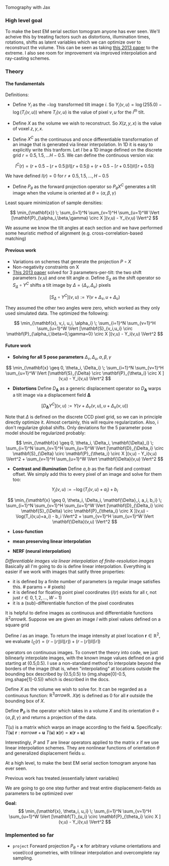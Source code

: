 Tomography with Jax 
### High level goal
To make the best EM serial section tomogram anyone has ever seen. We'll acheive this by treating factors such as distortions, illumination times, rotations, shifts as latent variables which we can optimize over to reconstruct the volume. This can be seen as taking [this 2013 paper](https://link.springer.com/chapter/10.1007/978-3-642-38886-6_46) to the extreme. I also see room for improvement via improved interpolation and ray-casting schemes.
<!-- 5 improvements
--------------
- solve for sample warping
- allow for arbitrary constrast per image
- more natural loss function
- improved interpolation strategies
- improved ray sampling strategies -->

<!-- ### Installation

### Example usage

```python
y = project(vol, orientation_params, geometry_params, ray_params)
```
 -->
### Theory
#### The fundamentals
Definitions:
- Define $Y_i$ as the $-\log$ transformed tilt image $i$. So $Y_i(v,u) = \log(255.0) - \log(T_i(v,u))$ where $T_i(v,u)$ is the value of pixel $v,u$ for the $i^{th}$ tilt.

- Define $X$ as the volume we wish to reconstruct. So $X(z,y,x)$ is the value of voxel $z,y,x$.

- Define $X^C$ as the continuous and once differentiable transformation of an image that is generated via linear interpolation. In 1D it is easy to explicitly write this tranform. Let $I$ be a 1D image defined on the discrete grid $r=0.5,1.5,...H-0.5$. We can define the continuous version via:

$$ I^C(r) = (r+0.5-\lfloor r+0.5\rfloor) I(\lfloor r+0.5\rfloor) + (r+0.5-\lceil r+0.5\rceil) I(\lceil r+0.5\rceil) $$

We have defined $I(r)=0$ for $r \neq 0.5,1.5,...,H-0.5$

- Define $P_{\theta}$ as the forward projection operator so $P_{\theta} X^C$ generates a tilt image when the volume is oriented at $\theta=\langle \alpha,\beta,\gamma\rangle$ 

Least square minimization of sample densities:

$$ \min_{\mathbf{x}} \; \sum_{i=1}^N \sum_{v=1}^H \sum_{u=1}^W  \Vert [\mathbf{P}_{\alpha_i,\beta,\gamma} \circ X ](v,u) - Y_i(v,u)  \Vert^2 $$

We assume we know the tilt angles at each section and we have performed some heuristic method of alignment (e.g. cross-correlation-based matching)

#### Previous work 
- Variations on schemes that generate the projection $P \circ X$
- Non-negativity constraints on X
- [This 2013 paper](https://link.springer.com/chapter/10.1007/978-3-642-38886-6_46) solved for 3 parameters-per-tilt: the two shift parameters (v,u) and one tilt angle $\alpha$. Define $S_{\Delta}$ as the shift operator so $S_{\Delta} \circ Y^C$ shifts a tilt image by $\Delta=\langle \Delta_v,\Delta_u\rangle$ pixels

$$ [S_{\Delta} \circ Y^C](v,u) := Y(v+\Delta_v,u+\Delta_u)$$

They assumed the other two angles were zero, which worked as they only used simulated data. The optimized the following: 

$$ \min_{\mathbf{x}, v_i, u_i, \alpha_i} \; \sum_{i=1}^N \sum_{v=1}^H \sum_{u=1}^W  \Vert [\mathbf{S}_{v_i,u_i} \circ \mathbf{P}_{\alpha_i,\beta=0,\gamma=0} \circ X ](v,u) - Y_i(v,u)  \Vert^2 $$

#### Future work
- **Solving for all 5 pose parameters** $\Delta_v,\Delta_u,\alpha,\beta,\gamma$

$$ \min_{\mathbf{x} \geq 0, \theta_i, \Delta_i} \; \sum_{i=1}^N \sum_{v=1}^H \sum_{u=1}^W  \Vert [\mathbf{S}_{\Delta} \circ \mathbf{P}_{\theta_i} \circ X ](v,u) - Y_i(v,u)  \Vert^2 $$

- **Distortions** Define $D_{\mathbf{\Delta}}$ as a generic displacement operator so $D_{\mathbf{\Delta}}$ warps a tilt image via a displacement field $\mathbf{\Delta}$

$$ [D_{\mathbf{\Delta}} Y^C](v,u) := Y(v+\Delta_v(v,u),u+\Delta_u(v,u))$$

Note that $\Delta$ is defined on the discrete CCD pixel grid, so we can in principle directly optimize it. Almost certainly, this will require regularization. Also, i don't regularize global shifts. Only deviations for the 5 parameter pose model should be regularized probably:

$$ \min_{\mathbf{x} \geq 0, \theta_i, \Delta_i, \mathbf{\Delta}_i} \; \sum_{i=1}^N \sum_{v=1}^H \sum_{u=1}^W  \Vert [\mathbf{D}_{\Delta_i} \circ \mathbf{S}_{\Delta} \circ \mathbf{P}_{\theta_i} \circ X ](v,u) - Y_i(v,u)  \Vert^2 + \sum_{v=1}^H \sum_{u=1}^W \Vert \mathbf{\Delta}(v,u) \Vert^2 $$

- **Contrast and illumination** Define $a,b$ as the flat-field and contrast offset. We simply add this to every pixel of an image and solve for them too:

$$Y_i(v,u) := -\log(T_i(v,u) + a_i) + b_i$$

$$ \min_{\mathbf{x} \geq 0, \theta_i, \Delta_i, \mathbf{\Delta}_i, a_i, b_i} \; \sum_{i=1}^N \sum_{v=1}^H \sum_{u=1}^W  \Vert [\mathbf{D}_{\Delta_i} \circ \mathbf{S}_{\Delta} \circ \mathbf{P}_{\theta_i} \circ X ](v,u) - \log(T_i(v,u)+a_i) - b_i   \Vert^2 + \sum_{v=1}^H \sum_{u=1}^W \Vert \mathbf{\Delta}(v,u) \Vert^2 $$

- **Loss-function**

- **mean preserving linear interpolation**
- **NERF (neural interpolation)**


*Differentiable images via linear interpolation of finite-resolution images* Basically all I'm going to do is define linear interpolation. Everything is easier if we work with images that satify three properties: 
- it is defined by a finite number of parameters (a regular image satisfies this. # params = # pixels)
- it is defined for floating point pixel coordinates ($I(r)$ exists for all r, not just $r \in 0,1,2,...,W-1$)
- it is a (sub)-differentiable function of the pixel coordinates

It is helpful to define images as continuous and differentiable functions $\mathbb{R}^2arrow\mathbb{R}$. Suppose we are given an image $I$ with pixel values defined on a square grid

Define $I$ as an image. To return the image intensity at pixel location $\mathbf{r} \in \mathbb{R}^2$, we evaluate $I_C(r) = (r-\lfloor r\rfloor) I(\lfloor r\rfloor) + (r-\lfloor r\rceil) I(\lceil r\rceil)$

operators on continuous images. To convert the theory into code, we just bilinearly interpolate images, with the known image values defined on a grid starting at (0.5,0.5). I use a non-standard method to interpolate beyond the borders of the image (that is, when "interpolating" at locations outside the bounding box described by (0.5,0.5) to (img.shape[0]-0.5, img.shape[1]-0.5)) which is described in the docs.

Define $X$ as the volume we wish to solve for. It can be regarded as a continuous function: $\mathbb{R}^3arrow\mathbb{R}$. $X(\mathbf{r})$ is defined as 0 for all $\mathbf{r}$ outside the bounding box of $X$.

Define $\mathbf{P}_{\theta}$ is the operator which takes in a volume $X$ and its orientation $\theta=\langle \alpha,\beta,\gamma\rangle$ and returns a projection of the data.

$T(u)$ is a matrix which warps an image according to the field $\mathbf{u}$. Specifically:
$T(\mathbf{u}) \; \mathbf{r}: \mathbf{r} arrow \mathbf{r} + \mathbf{u}$
$T(\mathbf{u}) \; \mathbf{x} (\mathbf{r}) =  \mathbf{x}(\mathbf{r} + \mathbf{u})$

Interestingly, $P$ and $T$ are linear operators applied to the matrix $x$ if we use linear interpolation schemes. They are nonlinear functions of orientation $\theta$ and generalized displacement fields $u$.

At a high level, to make the best EM serial section tomogram anyone has ever seen. 

Previous work has treated.(essentially latent variables)

We are going to go one step further and treat entire displacement-fields as parameters to be optimized over

**Goal:**
$$ \min_{\mathbf{x}, \theta_i, u_i} \; \sum_{i=1}^N \sum_{v=1}^H \sum_{u=1}^W  \Vert [\mathbf{T}_{u_i} \circ \mathbf{P}_{\theta_i} \circ X ](v,u) - Y_i(v,u)  \Vert^2 $$

### Implemented so far
 - ```project``` Forward projection $P_{\theta} \circ \mathbf{x}$ for arbitrary volume orientations and voxel/ccd geometries, with trilinear interpolation and overcomplete ray sampling.

